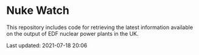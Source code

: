 # Nuke Watch

This repository includes code for retrieving the latest information available on the output of EDF nuclear power plants in the UK.

Last updated: 2021-07-18 20:06